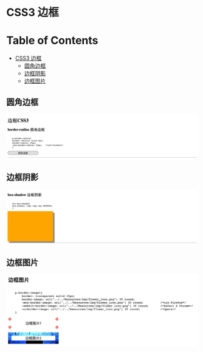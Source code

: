 # CSS3 边框

Table of Contents
=================

   * [CSS3 边框](#css3-边框)
      * [圆角边框](#圆角边框)
      * [边框阴影](#边框阴影)
      * [边框图片](#边框图片)
      
      

## 圆角边框

![border-radius](ScreenShots/border-radius.png)

## 边框阴影

![box-shadow](ScreenShots/box-shadow.png)

## 边框图片

![border-image](ScreenShots/border-image.png)